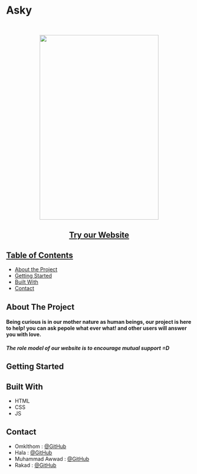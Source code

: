 # Asky

<br />

<p align = "center">
  <img src= 'https://github.com/WebAhead7/Asky/blob/main/public/readmeproject.jpg' width="80%" height="500" />
</p>
  <h2 align="center"><a href='https://asky123.herokuapp.com/'/>Try our Website</h2>

<!-- TABLE OF CONTENTS -->

## Table of Contents

- [About the Project](#about-the-project)
- [Getting Started](#getting-started)
- [Built With](#built-with)
- [Contact](#contact)

<!-- ABOUT THE PROJECT -->

## About The Project
#### Being curious is in our mother nature as human beings, our project is here to help! you can ask pepole what ever what! and other users will answer you with love.
##### The role model of our website is to encourage mutual support =D 



<!-- GETTING STARTED -->

## Getting Started


## Built With

- HTML
- CSS
- JS

<!-- CONTACT -->

## Contact

- Omklthom : [@GitHub](https://github.com/OmklthomAmara)
- Hala : [@GitHub](https://github.com/halaassaly)
- Muhammad Awwad : [@GitHub](https://github.com/muhammadawwad9)
- Rakad : [@GitHub](https://github.com/rakad-kh)

